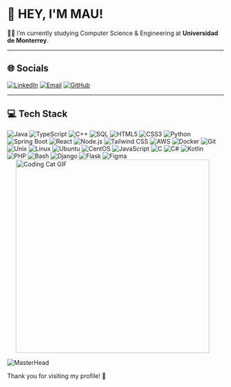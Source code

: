 # 👋 HEY, I'M MAU!


🐱‍👤 I’m currently studying Computer Science & Engineering at **Universidad de Monterrey**.

---

## 🌐 Socials

[![LinkedIn](https://img.shields.io/badge/LinkedIn-0A66C2?style=for-the-badge&logo=linkedin&logoColor=white)](https://www.linkedin.com/in/mauricio-gonzalez-valero-41509a258/) 
[![Email](https://img.shields.io/badge/Email-D14836?style=for-the-badge&logo=gmail&logoColor=white)](mailto:maugzzv2404@gmail.com)
[![GitHub](https://img.shields.io/badge/GitHub-181717?style=for-the-badge&logo=github&logoColor=white)](https://github.com/maugonzalezv) 


---

## 💻 Tech Stack

<div style="display: flex; align-items: flex-start; justify-content: space-between; flex-wrap: wrap;">
  <!-- Columna izquierda: Tech Badges -->
  <div style="flex: 1; min-width: 300px;">
    <!-- Aquí van todos tus badges -->
    <img
      src="https://img.shields.io/badge/Java-007396?style=for-the-badge&logo=java&logoColor=white"
      alt="Java"
    />
    <img
      src="https://img.shields.io/badge/TypeScript-3178C6?style=for-the-badge&logo=typescript&logoColor=white"
      alt="TypeScript"
    />
    <img
      src="https://img.shields.io/badge/C%2B%2B-00599C?style=for-the-badge&logo=c%2B%2B&logoColor=white"
      alt="C++"
    />
    <img
      src="https://img.shields.io/badge/SQL-4479A1?style=for-the-badge&logo=mysql&logoColor=white"
      alt="SQL"
    />
    <img
      src="https://img.shields.io/badge/HTML5-E34F26?style=for-the-badge&logo=html5&logoColor=white"
      alt="HTML5"
    />
    <img
      src="https://img.shields.io/badge/CSS3-1572B6?style=for-the-badge&logo=css3&logoColor=white"
      alt="CSS3"
    />
    <img
      src="https://img.shields.io/badge/Python-3776AB?style=for-the-badge&logo=python&logoColor=white"
      alt="Python"
    />
    <img
      src="https://img.shields.io/badge/Spring_Boot-6DB33F?style=for-the-badge&logo=springboot&logoColor=white"
      alt="Spring Boot"
    />
    <img
      src="https://img.shields.io/badge/React-20232A?style=for-the-badge&logo=react&logoColor=61DAFB"
      alt="React"
    />
    <img
      src="https://img.shields.io/badge/Node.js-339933?style=for-the-badge&logo=nodedotjs&logoColor=white"
      alt="Node.js"
    />
    <img
      src="https://img.shields.io/badge/TailwindCSS-38B2AC?style=for-the-badge&logo=tailwindcss&logoColor=white"
      alt="Tailwind CSS"
    />
    <img
      src="https://img.shields.io/badge/AWS-232F3E?style=for-the-badge&logo=amazonaws&logoColor=white"
      alt="AWS"
    />
    <img
      src="https://img.shields.io/badge/Docker-2496ED?style=for-the-badge&logo=docker&logoColor=white"
      alt="Docker"
    />
    <img
      src="https://img.shields.io/badge/Git-F05032?style=for-the-badge&logo=git&logoColor=white"
      alt="Git"
    />
    <img
      src="https://img.shields.io/badge/Unix-000000?style=for-the-badge&logo=unix&logoColor=white"
      alt="Unix"
    />
    <img
      src="https://img.shields.io/badge/Linux-FCC624?style=for-the-badge&logo=linux&logoColor=black"
      alt="Linux"
    />
    <img
      src="https://img.shields.io/badge/Ubuntu-E95420?style=for-the-badge&logo=ubuntu&logoColor=white"
      alt="Ubuntu"
    />
    <img
      src="https://img.shields.io/badge/CentOS-262577?style=for-the-badge&logo=centos&logoColor=white"
      alt="CentOS"
    />
    <img
      src="https://img.shields.io/badge/JavaScript-F7DF1E?style=for-the-badge&logo=javascript&logoColor=black"
      alt="JavaScript"
    />
    <img
      src="https://img.shields.io/badge/C-00599C?style=for-the-badge&logo=c&logoColor=white"
      alt="C"
    />
    <img
      src="https://img.shields.io/badge/C%23-239120?style=for-the-badge&logo=c%23&logoColor=white"
      alt="C#"
    />
    <img
      src="https://img.shields.io/badge/Kotlin-0095D5?style=for-the-badge&logo=kotlin&logoColor=white"
      alt="Kotlin"
    />
    <img
      src="https://img.shields.io/badge/PHP-777BB4?style=for-the-badge&logo=php&logoColor=white"
      alt="PHP"
    />
    <img
      src="https://img.shields.io/badge/Bash-4EAA25?style=for-the-badge&logo=gnu-bash&logoColor=white"
      alt="Bash"
    />
    <img
      src="https://img.shields.io/badge/Django-092E20?style=for-the-badge&logo=django&logoColor=white"
      alt="Django"
    />
    <img
      src="https://img.shields.io/badge/Flask-000000?style=for-the-badge&logo=flask&logoColor=white"
      alt="Flask"
    />
    <img
      src="https://img.shields.io/badge/Figma-F24E1E?style=for-the-badge&logo=figma&logoColor=white"
      alt="Figma"/>
  </div>

  <!-- Columna derecha: GIF del gato -->
  <div style="flex: 0 0 auto; margin-left: 20px;">
    <img
      src="https://media1.tenor.com/m/g3y2q5VQxvAAAAAd/cat-computer.gif"
      alt="Coding Cat GIF"
      width="450"
    />
  </div>
</div>






![MasterHead](https://user-images.githubusercontent.com/113350806/236842414-18101a37-92f5-4de7-a46d-eeaca6e16cbd.gif)


Thank you for visiting my profile! 👋
